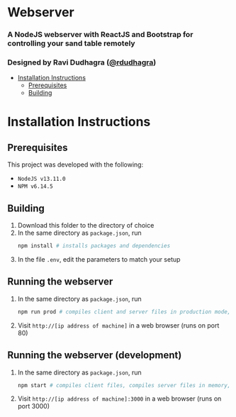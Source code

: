 # Webserver
### A NodeJS webserver with ReactJS and Bootstrap for controlling your sand table remotely
### Designed by Ravi Dudhagra ([@rdudhagra](https://github.com/rdudhagra))

- [Installation Instructions](#installation-instructions)
  - [Prerequisites](#prerequisites)
  - [Building](#building)

# Installation Instructions

## Prerequisites
This project was developed with the following:
- `NodeJS v13.11.0`
- `NPM v6.14.5`

## Building
1. Download this folder to the directory of choice
2. In the same directory as `package.json`, run
   ```bash
   npm install # installs packages and dependencies
   ```
3. In the file `.env`, edit the parameters to match your setup

## Running the webserver
1. In the same directory as `package.json`, run
   ```bash
   npm run prod # compiles client and server files in production mode, and runs server
   ```
2. Visit `http://[ip address of machine]` in a web browser (runs on port 80)

## Running the webserver (development)
1. In the same directory as `package.json`, run
   ```bash
   npm start # compiles client files, compiles server files in memory, starts server with nodemon (restarts on file changes)
   ```
2. Visit `http://[ip address of machine]:3000` in a web browser (runs on port 3000)